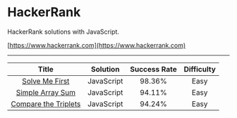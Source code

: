 # HackerRank
HackerRank solutions with JavaScript.

[https://www.hackerrank.com](https://www.hackerrank.com)

---

| Title | Solution | Success Rate | Difficulty |
|:---:|:---:|:---:|:---:|
| [Solve Me First](https://www.hackerrank.com/challenges/solve-me-first/problem) | JavaScript | 98.36% | Easy |
| [Simple Array Sum](https://www.hackerrank.com/challenges/simple-array-sum/problem) | JavaScript | 94.11% | Easy |
| [Compare the Triplets](https://www.hackerrank.com/challenges/compare-the-triplets/problem) | JavaScript | 94.24% | Easy |